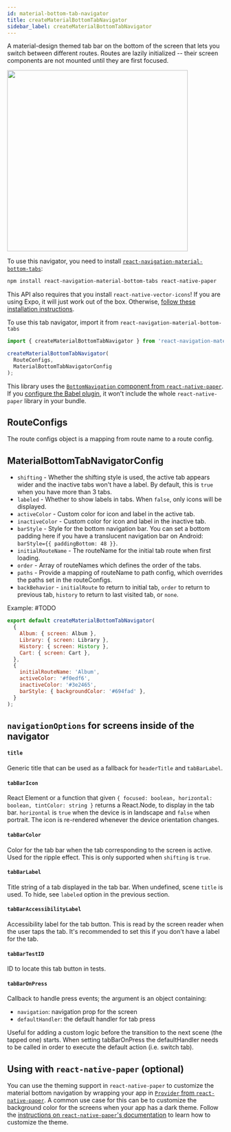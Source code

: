 ```yaml
---
id: material-bottom-tab-navigator
title: createMaterialBottomTabNavigator
sidebar_label: createMaterialBottomTabNavigator
---
```


A material-design themed tab bar on the bottom of the screen that lets you switch between different routes. Routes are lazily initialized -- their screen components are not mounted until they are first focused.

<img src="/docs/assets/navigators/bottom-navigation.gif" style="width: 420px; max-width: 100%">

To use this navigator, you need to install [`react-navigation-material-bottom-tabs`](https://github.com/react-navigation/react-navigation-material-bottom-tabs):

```sh
npm install react-navigation-material-bottom-tabs react-native-paper
```

This API also requires that you install `react-native-vector-icons`! If you are using Expo, it will just work out of the box. Otherwise, [follow these installation instructions](https://github.com/oblador/react-native-vector-icons#installation).

To use this tab navigator, import it from `react-navigation-material-bottom-tabs`

```js
import { createMaterialBottomTabNavigator } from 'react-navigation-material-bottom-tabs';

createMaterialBottomTabNavigator(
  RouteConfigs,
  MaterialBottomTabNavigatorConfig
);
```

This library uses the [`BottomNavigation` component from `react-native-paper`](https://callstack.github.io/react-native-paper/bottom-navigation.html). If you [configure the Babel plugin](https://callstack.github.io/react-native-paper/getting-started.html), it won't include the whole `react-native-paper` library in your bundle.

## RouteConfigs

The route configs object is a mapping from route name to a route config.

## MaterialBottomTabNavigatorConfig

- `shifting` - Whether the shifting style is used, the active tab appears wider and the inactive tabs won't have a label. By default, this is `true` when you have more than 3 tabs.
- `labeled` - Whether to show labels in tabs. When `false`, only icons will be displayed.
- `activeColor` - Custom color for icon and label in the active tab.
- `inactiveColor` - Custom color for icon and label in the inactive tab.
- `barStyle` - Style for the bottom navigation bar. You can set a bottom padding here if you have a translucent navigation bar on Android: `barStyle={{ paddingBottom: 48 }}`.
- `initialRouteName` - The routeName for the initial tab route when first loading.
- `order` - Array of routeNames which defines the order of the tabs.
- `paths` - Provide a mapping of routeName to path config, which overrides the paths set in the routeConfigs.
- `backBehavior` - `initialRoute` to return to initial tab, `order` to return to previous tab, `history` to return to last visited tab, or `none`.

Example:
#TODO

```js
export default createMaterialBottomTabNavigator(
  {
    Album: { screen: Album },
    Library: { screen: Library },
    History: { screen: History },
    Cart: { screen: Cart },
  },
  {
    initialRouteName: 'Album',
    activeColor: '#f0edf6',
    inactiveColor: '#3e2465',
    barStyle: { backgroundColor: '#694fad' },
  }
);
```

## `navigationOptions` for screens inside of the navigator

#### `title`

Generic title that can be used as a fallback for `headerTitle` and `tabBarLabel`.

#### `tabBarIcon`

React Element or a function that given `{ focused: boolean, horizontal: boolean, tintColor: string }` returns a React.Node, to display in the tab bar. `horizontal` is `true` when the device is in landscape and `false` when portrait. The icon is re-rendered whenever the device orientation changes.

#### `tabBarColor`

Color for the tab bar when the tab corresponding to the screen is active. Used for the ripple effect. This is only supported when `shifting` is `true`.

#### `tabBarLabel`

Title string of a tab displayed in the tab bar. When undefined, scene `title` is used. To hide, see `labeled` option in the previous section.

#### `tabBarAccessibilityLabel`

Accessibility label for the tab button. This is read by the screen reader when the user taps the tab. It's recommended to set this if you don't have a label for the tab.

#### `tabBarTestID`

ID to locate this tab button in tests.

#### `tabBarOnPress`

Callback to handle press events; the argument is an object containing:

- `navigation`: navigation prop for the screen
- `defaultHandler`: the default handler for tab press

Useful for adding a custom logic before the transition to the next scene (the tapped one) starts. When setting tabBarOnPress the defaultHandler needs to be called in order to execute the default action (i.e. switch tab).

## Using with `react-native-paper` (optional)

You can use the theming support in `react-native-paper` to customize the material bottom navigation by wrapping your app in [`Provider` from `react-native-paper`](https://callstack.github.io/react-native-paper/getting-started.html). A common use case for this can be to customize the background color for the screens when your app has a dark theme. Follow the [instructions on `react-native-paper`'s documentation](https://callstack.github.io/react-native-paper/theming.html) to learn how to customize the theme.
